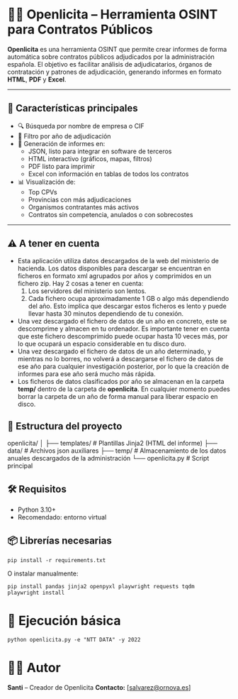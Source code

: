 # 🕵️‍♂️ Openlicita – Herramienta OSINT para Contratos Públicos

**Openlicita** es una herramienta OSINT que permite crear informes de forma automática sobre contratos públicos adjudicados por la administración española. El objetivo es facilitar análisis de adjudicatarios, órganos de contratación y patrones de adjudicación, generando informes en formato **HTML**, **PDF** y **Excel**.

---

## 🚀 Características principales

- 🔍 Búsqueda por nombre de empresa o CIF
- 📅 Filtro por año de adjudicación
- 📄 Generación de informes en:
  - JSON, listo para integrar en software de terceros
  - HTML interactivo (gráficos, mapas, filtros)
  - PDF listo para imprimir
  - Excel con información en tablas de todos los contratos
- 📊 Visualización de:
  - Top CPVs
  - Provincias con más adjudicaciones
  - Organismos contratantes más activos
  - Contratos sin competencia, anulados o con sobrecostes

---

## ⚠️ A tener en cuenta
  - Esta aplicación utiliza datos descargados de la web del ministerio de hacienda. Los datos disponibles para descargar se encuentran en ficheros en formato xml agrupados por años y comprimidos en un fichero zip. Hay 2 cosas a tener en cuenta: 
    1. Los servidores del ministerio son lentos.
    2. Cada fichero ocupa aproximadamente 1 GB o algo más dependiendo del año. 
  Esto implica que descargar estos ficheros es lento y puede llevar hasta 30 minutos dependiendo de tu conexión.
  - Una vez descargado el fichero de datos de un año en concreto, este se descomprime y almacen en tu ordenador. Es importante tener en cuenta que este fichero descomprimido puede ocupar hasta 10 veces más, por lo que ocupará un espacio considerable en tu disco duro.
  - Una vez descargado el fichero de datos de un año determinado, y mientras no lo borres, no volverá a descargarse el fichero de datos de ese año para cualquier investigación posterior, por lo que la creación de informes para ese año será mucho más rápida.
  - Los ficheros de datos clasificados por año se almacenan en la carpeta **temp/** dentro de la carpeta de __openlicita__. En cualquier momento puedes borrar la carpeta de un año de forma manual para liberar espacio en disco. 

## 📂 Estructura del proyecto

openlicita/
│
├── templates/ # Plantillas Jinja2 (HTML del informe)
├── data/ # Archivos json auxiliares
├── temp/ # Almacenamiento de los datos anuales descargados de la administración
└── openlicita.py # Script principal

## 🛠 Requisitos

- Python 3.10+
- Recomendado: entorno virtual

## 📦 Librerías necesarias

```
pip install -r requirements.txt
```
O instalar manualmente:

```
pip install pandas jinja2 openpyxl playwright requests tqdm
playwright install
```

# 🧪 Ejecución básica

`python openlicita.py -e "NTT DATA" -y 2022`

# 🙋‍♂️ Autor
**Santi** – Creador de Openlicita
**Contacto:** [salvarez@ornova.es]